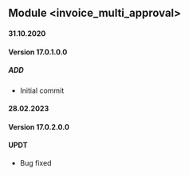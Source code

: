 ## Module <invoice_multi_approval>

#### 31.10.2020
#### Version 17.0.1.0.0
##### ADD
- Initial commit

#### 28.02.2023
#### Version 17.0.2.0.0
#### UPDT 
- Bug fixed
